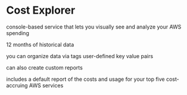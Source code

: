# Cost Explorer
console-based service that lets you visually see and analyze your AWS spending

12 months of historical data

you can organize data via tags
user-defined key value pairs


can also create custom reports


includes a default report of the costs and usage for your top five cost-accruing AWS services